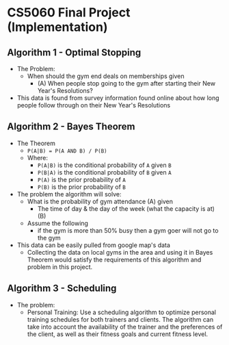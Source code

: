 # CS5060 Final Project (Implementation)

## Algorithm 1 - Optimal Stopping
*   The Problem:
    *   When should the gym end deals on memberships given
        * (A) When people stop going to the gym after starting their New Year's Resolutions?
*   This data is found from survey information found online about how long people follow through on their New Year's Resolutions

## Algorithm 2 - Bayes Theorem
*   The Theorem
    *   `P(A|B) = P(A AND B) / P(B)`
    *   Where:
        *   `P(A|B)` is the conditional probability of `A` given `B`
        *   `P(B|A)` is the conditional probability of `B` given `A`
        *   `P(A)` is the prior probability of `A`
        *   `P(B)` is the prior probability of `B`
*   The problem the algorithm will solve:
    *   What is the probability of gym attendance (A) given
        *   The time of day & the day of the week (what the capacity is at) (B)
    *   Assume the following
        *   if the gym is more than 50% busy then a gym goer will not go to the gym
*   This data can be easily pulled from google map's data
    *   Collecting the data on local gyms in the area and using it in Bayes Theorem would satisfy the requirements of this algorithm and problem in this project.

## Algorithm 3 - Scheduling
*  The problem:
    *   Personal Training: Use a scheduling algorithm to optimize personal training schedules for both trainers and clients. The algorithm can take into account the availability of the trainer and the preferences of the client, as well as their fitness goals and current fitness level.